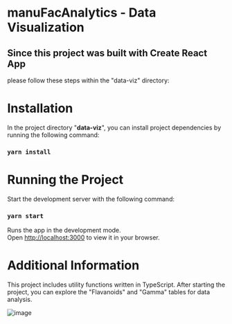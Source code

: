 # manuFacAnalytics - Data Visualization

## Since this project was built with Create React App

please follow these steps within the "data-viz" directory:

# Installation
In the project directory "**data-viz**", you can  install project dependencies by running the following command: 
### `yarn install`


# Running the Project
Start the development server with the following command: 
### `yarn start`

Runs the app in the development mode.\
Open [http://localhost:3000](http://localhost:3000) to view it in your browser.

# Additional Information
This project includes utility functions written in TypeScript. 
After starting the project, you can explore the "Flavanoids" and "Gamma" tables for data analysis.

![image](https://github.com/krazys/manuFacAnalytics/assets/25668626/3d359e19-7cb1-48dc-a63f-bdf0195a56aa)
